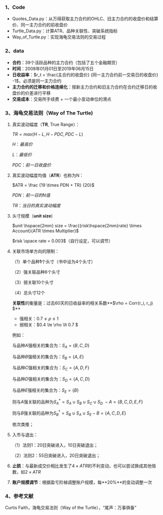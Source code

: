 ### 1、Code

* Quotes_Data.py：从万得获取主力合约的OHLC、旧主力合约的收盘价和结算价、同一主力合约的前收盘价
* Turtle_Data.py：计算ATR、品种关联性、突破系统指标
* Way_of_Turtle.py：实现海龟交易法则的交易过程

### 2、data

- **合约**：39个活跃品种的主力合约（包括了五个金融期货）
- **时间**：2008年01月01日至2019年06月15日
- **日收益率**：$r_t = \frac{主合约的收盘价} {同一主力合约前一交易日的收盘价} -1$，必须是同一主力合约
- **主力合约的迁移和价格连续化**：按新主力合约和旧主力合约在合约迁移日的收盘价的价差进行平移
- **交易成本**：交易所手续费 + 一个最小变动单位的滑点

### 3、海龟交易法则（Way of The Turtle)

1. 真实波动幅度（**TR**, True Range）：

   $TR = max(H-L, H-PDC, PDC - L )$

   $H：最高价$

   $L：最低价$

   $PDC：前一日收盘价$

2. 真实波动幅度均值（**ATR**）也称为N：

   $ATR = \frac {19 \times PDN + TR} {20}$

   $PDN：前一日的N值$

   $TR：当日的真实波动幅度$

3. 头寸规模（**unit size**)

   $unit \hspace{2mm} size = \frac{{risk\hspace{2mm}rate} \times Account}{ATR \times Multiplier}$

   $risk \space rate = 0.003$（自行设定，可以调节）

4. 关联市场单方向的限制：

   （1）单个品种**1**个头寸（书中设为4个头寸）

   （2）强关联品种6个头寸

   （3）弱关联10个头寸

   （4）总头寸12个

   **关联性**的衡量是：过去60天的日收益率的相关系数**$\rho = Corr(r_i, r_j) $**

   * 强相关：$0.7 \le\rho \le 1 $
   * 弱相关：$0.4 \le \rho \lt 0.7 $

   例如：

   与品种$A$强相关的集合为：$S_A=\{B, C, D\}$

   与品种$B$强相关的集合为：$S_B=\{A, E\}$

   与品种$C$强相关的集合为：$S_C=\{A, D, F\}$

   与品种$D$强相关的集合为：$S_D=\{A, C, D\}$

   与品种$E$强相关的集合为：$S_E=\{B\}$

   则与$A$强关联的品种为$S_A^*=S_A \cup S_B \cup S_C \cup S_D \ - A = \{B, C, D, E, F\}$

   则与$B$强关联的品种为$S_B^*=S_B \cup S_A \cup S_E -B =\{A, C, D, E\}$

   依次类推；

5. 入市与退出：

   （1）法则1：20日突破进入，10日突破退出；

   （2）法则2：55日突破进入，20日突破退出；

6. **止损**：与最新成交价相比发生了$4\times ATR$的不利变动，也可以尝试换成其他倍数，如$2\times ATR$ 

8. **账户规模调节**：根据盈亏阶梯调整账户规模，每**20%**的变动调整一次

### 4、参考文献
Curtis Faith，海龟交易法则（Way of the Turtle），“尾声：万事俱备”

